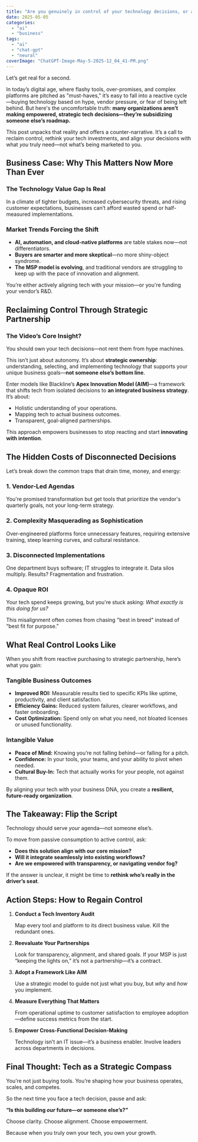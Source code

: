 ```yaml
---
title: "Are you genuinely in control of your technology decisions, or are you just funding someone else's agenda?"
date: 2025-05-05
categories: 
  - "ai"
  - "business"
tags: 
  - "ai"
  - "chat-gpt"
  - "neural"
coverImage: "ChatGPT-Image-May-5-2025-12_04_41-PM.png"
---
```


Let’s get real for a second.

In today’s digital age, where flashy tools, over-promises, and complex platforms are pitched as "must-haves," it’s easy to fall into a reactive cycle—buying technology based on hype, vendor pressure, or fear of being left behind. But here's the uncomfortable truth: **many organizations aren’t making empowered, strategic tech decisions—they’re subsidizing someone else’s roadmap.**

This post unpacks that reality and offers a counter-narrative. It’s a call to reclaim control, rethink your tech investments, and align your decisions with what _you_ truly need—not what’s being marketed to you.

## **Business Case: Why This Matters Now More Than Ever**

### **The Technology Value Gap Is Real**

In a climate of tighter budgets, increased cybersecurity threats, and rising customer expectations, businesses can’t afford wasted spend or half-measured implementations.

### **Market Trends Forcing the Shift**

- **AI, automation, and cloud-native platforms** are table stakes now—not differentiators.
- **Buyers are smarter and more skeptical**—no more shiny-object syndrome.
- **The MSP model is evolving**, and traditional vendors are struggling to keep up with the pace of innovation and alignment.

You’re either actively aligning tech with your mission—or you're funding your vendor’s R&D.

## **Reclaiming Control Through Strategic Partnership**

### **The Video’s Core Insight?**

You should own your tech decisions—not rent them from hype machines.

This isn’t just about autonomy. It’s about **strategic ownership**: understanding, selecting, and implementing technology that supports your unique business goals—**not someone else’s bottom line**.

Enter models like Blackline’s **Apex Innovation Model (AIM)**—a framework that shifts tech from isolated decisions to **an integrated business strategy**. It’s about:

- Holistic understanding of your operations.
- Mapping tech to actual business outcomes.
- Transparent, goal-aligned partnerships.

This approach empowers businesses to stop reacting and start **innovating with intention**.

## **The Hidden Costs of Disconnected Decisions**

Let’s break down the common traps that drain time, money, and energy:

### **1\. Vendor-Led Agendas**

You're promised transformation but get tools that prioritize the vendor's quarterly goals, not your long-term strategy.

### **2\. Complexity Masquerading as Sophistication**

Over-engineered platforms force unnecessary features, requiring extensive training, steep learning curves, and cultural resistance.

### **3\. Disconnected Implementations**

One department buys software; IT struggles to integrate it. Data silos multiply. Results? Fragmentation and frustration.

### **4\. Opaque ROI**

Your tech spend keeps growing, but you're stuck asking: _What exactly is this doing for us?_

This misalignment often comes from chasing "best in breed" instead of “best fit for purpose.”

## **What Real Control Looks Like**

When you shift from reactive purchasing to strategic partnership, here’s what you gain:

### **Tangible Business Outcomes**

- **Improved ROI:** Measurable results tied to specific KPIs like uptime, productivity, and client satisfaction.
- **Efficiency Gains:** Reduced system failures, clearer workflows, and faster onboarding.
- **Cost Optimization:** Spend only on what you need, not bloated licenses or unused functionality.

### **Intangible Value**

- **Peace of Mind:** Knowing you’re not falling behind—or falling for a pitch.
- **Confidence:** In your tools, your teams, and your ability to pivot when needed.
- **Cultural Buy-In:** Tech that actually works for your people, not against them.

By aligning your tech with your business DNA, you create a **resilient, future-ready organization**.

## **The Takeaway: Flip the Script**

Technology should serve _your_ agenda—not someone else’s.

To move from passive consumption to active control, ask:

- **Does this solution align with our core mission?**
- **Will it integrate seamlessly into existing workflows?**
- **Are we empowered with transparency, or navigating vendor fog?**

If the answer is unclear, it might be time to **rethink who’s really in the driver’s seat**.

## **Action Steps: How to Regain Control**

1. **Conduct a Tech Inventory Audit**
    
    Map every tool and platform to its direct business value. Kill the redundant ones.
2. **Reevaluate Your Partnerships**
    
    Look for transparency, alignment, and shared goals. If your MSP is just “keeping the lights on,” it’s not a partnership—it’s a contract.
3. **Adopt a Framework Like AIM**
    
    Use a strategic model to guide not just what you buy, but _why_ and _how_ you implement.
4. **Measure Everything That Matters**
    
    From operational uptime to customer satisfaction to employee adoption—define success metrics from the start.
5. **Empower Cross-Functional Decision-Making**
    
    Technology isn’t an IT issue—it’s a business enabler. Involve leaders across departments in decisions.

## **Final Thought: Tech as a Strategic Compass**

You’re not just buying tools. You’re shaping how your business operates, scales, and competes.

So the next time you face a tech decision, pause and ask:

**“Is this building _our_ future—or someone else’s?”**

Choose clarity. Choose alignment. Choose empowerment.

Because when you truly own your tech, you own your growth.
